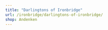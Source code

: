 ```yaml
---
title: "Darlingtons of Ironbridge"
url: /ironbridge/darlingtons-of-ironbridge/
shop: Andenken
---
```

